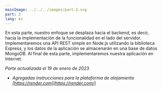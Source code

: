 ```yaml
---
mainImage: ../../../images/part-3.svg
part: 3
lang: es
---
```


<div class="intro">

En esta parte, nuestro enfoque se desplaza hacia el backend, es decir, hacia la implementación de la funcionalidad en el lado del servidor. Implementaremos una API REST simple en Node.js utilizando la biblioteca Express, y los datos de la aplicación se almacenarán en una base de datos MongoDB. Al final de esta parte, implementaremos nuestra aplicación en Internet.

<i>Parte actualizada el 19 de enero de 2023</i>
- <i>Agregadas instrucciones para la plataforma de alojamiento [https://render.com](https://render.com/)</i>

</div>
